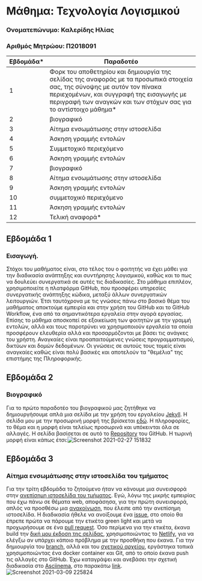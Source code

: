 # Μάθημα: Τεχνολογία Λογισμικού

### Ονοματεπώνυμο: Καλερίδης Ηλίας
  
### Αριθμός Μητρώου: Π2018091


| Εβδομάδα* | Παραδοτέο |
| --- | --- |
| 1 | Φορκ του αποθετηρίου και δημιουργία της σελίδας της αναφοράς με τα προσωπικά στοιχεία σας, της σύνοψης με αυτόν τον πίνακα περιεχομένων, και συγγραφή της εισαγωγής με περιγραφή των αναγκών και των στόχων σας για το αντίστοιχο μάθημα* |
| 2 | βιογραφικό |
| 3 | Αίτημα ενσωμάτωσης στην ιστοσελίδα |
| 4 | Άσκηση γραμμής εντολών |
| 5 | Συμμετοχικό περιεχόμενο |
| 6 | Άσκηση γραμμής εντολών |
| 7 | βιογραφικό |
| 8 | Αίτημα ενσωμάτωσης στην ιστοσελίδα |
| 9 | Άσκηση γραμμής εντολών |
| 10 | συμμετοχικό περιεχόμενο |
| 11 | Άσκηση γραμμής εντολών |
| 12 | Τελική αναφορά* |


## Εβδομάδα 1

### Εισαγωγή.
Στόχοι του μαθήματος είναι, στο τέλος του ο φοιτητής να έχει μάθει για την διαδικασία ανάπτηξης και συντήρησης λογισμικού, καθώς και το πως να δουλεύει συνεργατικά σε αυτές τις διαδικασίες. Στο μάθημα επιπλέον, χρησιμοποιείτε η πλατφόρμα GitHub, που προσφέρει υπηρεσίες συνεργατικής ανάπτηξης κώδικα, μεταξύ άλλων συνεργατικών λειτουργιών. Έτσι ταυτόχρονα με τις γνώσεις πάνω στο βασικό θέμα του μαθήματος αποκτούμε εμπειρία και στην χρήση του GitHub και το GitHub Workflow, ένα από τα σημαντικότερα εργαλεία στην αγορά εργασίας. Επίσης το μάθημα αποσκοπεί σε εξοικείωση των φοιτητών με την γραμμή εντολών, αλλά και τους παροτρύνει να χρησιμοποιούν εργαλεία τα οποία προσφέρουν ελευθερία αλλά και προσαρμόζονται με βάσει τις ανάγκες του χρήστη. Αναγκαίες είναι προαπαιτούμενες γνώσεις προγραμματισμού, δικτύων και δομών δεδομένων. Οι γνώσεις σε αυτούς τους τομείς είναι αναγκαίες καθώς είναι πολύ βασικές και αποτελούν τα "θεμέλια" της επιστήμης της Πληροφορικής.


## Εβδομάδα 2

### Βιογραφικό
Για το πρώτο παραδοτέο του βιογραφικού μας ζητήθηκε να δημιουργήσουμε απλά μια σελίδα με την χρήση του εργαλείου [Jekyll](https://jekyllrb.com/). Η σελίδα μου με την προσωρινή μορφή της βρίσκεται [εδώ](https://elias2500.github.io/cv-1/). Η πληροφορίες, το θέμα και η μορφή είναι τελείως προσωρινά και υπόκεινται όλα σε αλλαγές. Η σελίδα βασίσεται σε αυτό το [Repository](https://github.com/elias2500/cv-1) του GitHub. Η τωρινή μορφή είναι κάπως έτσι:![Screenshot 2021-02-27 151832](https://user-images.githubusercontent.com/44614923/109419857-42782900-79d8-11eb-94db-55594d761153.png)

## Εβδομάδα 3

### Αίτημα ενσωμάτωσης στην ιστοσελίδα του τμήματος
Για την τρίτη εβδομάδα το ζητούμενο ήταν να κάνουμε μια συνεισφορά στην [ανεπίσημη ιστοσελίδα του τμήματος](https://epic-hamilton-da9ac8.netlify.app/). Εγώ, λόγω της μικρής εμπειρίας που έχω πάνω σε θέματα web, αποφάσησα, για την πρώτη συνεισφορά, απλός να προσθέσω μια [ανακοίνωση](https://epic-hamilton-da9ac8.netlify.app/posts/2021/02/19/ekdilosi-provolis-kai-enimerosis-sto-plaisio-tou-ergou-trumpet/), που έλειπε από την ανεπίσημη ιστοσελίδα. Η διαδικασία ήθελε να ανοίξουμε ένα [issue](https://github.com/ioniodi/sitegr/issues/119), στο οποίο θα έπρεπε πρώτα να πάρουμε την ετικέτα green light και μετά να προχωρήσουμε σε ένα [pull request](https://github.com/ioniodi/sitegr/pull/143). Όσο περίμενα για την ετικέτα, έκανα build την [δική μου έκδοση της σελίδας](https://amazing-brattain-89cab3.netlify.app/), χρησιμοποιώντας το [Netlify](https://www.netlify.com/), για να ελέγξω αν υπάρχει κάποιο πρόβλημα με την προσθήκη που έκανα. Για την δημιουργία του [branch](https://github.com/elias2500/sitegr/tree/demo-branch), αλλά και του [σχετικού αρχείου](https://github.com/elias2500/sitegr/blob/demo-branch/all_collections/_posts/2021-02-19-ekdilosi-provolis-kai-enimerosis-sto-plaisio-tou-ergou-TRUMPET.md), εργάστηκα τοπικά χρησιμοποιώντας ένα docker container και Git, από το οποίο έκανα push τις αλλαγές στο GitHub. Έχω καταγράψει και ανεβάσει την σχετική διαδικασία στο [Asciinema](https://asciinema.org/), στο παρακάτω [link](https://asciinema.org/a/397278).![Screenshot 2021-03-09 225824](https://user-images.githubusercontent.com/44614923/110537169-fee59380-812a-11eb-8954-d4d8409d5197.png)
